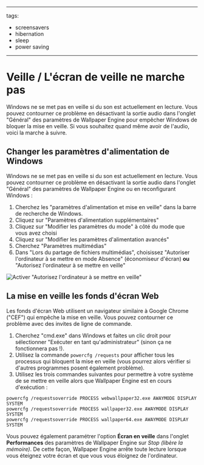 - - -
  tags:
  - screensavers
  - hibernation
  - sleep
  - power saving
- - -

# Veille / L'écran de veille ne marche pas

Windows ne se met pas en veille si du son est actuellement en lecture. Vous pouvez contourner ce problème en désactivant la sortie audio dans l'onglet "Général" des paramètres de Wallpaper Engine pour empêcher Windows de bloquer la mise en veille. Si vous souhaitez quand même avoir de l'audio, voici la marche à suivre.

## Changer les paramètres d'alimentation de Windows

Windows ne se met pas en veille si du son est actuellement en lecture. Vous pouvez contourner ce problème en désactivant la sortie audio dans l'onglet "Général" des paramètres de Wallpaper Engine ou en reconfigurant Windows :

1. Cherchez les "paramètres d'alimentation et mise en veille" dans la barre de recherche de Windows.
2. Cliquez sur "Paramètres d'alimentation supplémentaires"
3. Cliquez sur "Modifier les paramètres du mode" à côté du mode que vous avez choisi
4. Cliquez sur "Modifier les paramètres d'alimentation avancés"
5. Cherchez "Paramètres multimédias"
6. Dans "Lors du partage de fichiers multimédias", choisissez "Autoriser l'ordinateur à se mettre en mode Absence" (économiseur d'écran) **ou** "Autorisez l'ordinateur à se mettre en veille"

![Activer "Autorisez l'ordinateur à se mettre en veille"](./power.gif)

## La mise en veille les fonds d'écran Web

Les fonds d'écran Web utilisent un navigateur similaire à Google Chrome ("CEF") qui empêche la mise en veille. Vous pouvez contourner ce problème avec des invites de ligne de commande.

1. Cherchez "cmd.exe" dans Windows et faites un clic droit pour sélectionner "Exécuter en tant qu'administrateur" (sinon ça ne fonctionnera pas !).
2. Utilisez la commande `powercfg /requests` pour afficher tous les processus qui bloquent la mise en veille (vous pourrez alors vérifier si d'autres programmes posent également problème).
3. Utilisez les trois commandes suivantes pour permettre à votre système de se mettre en veille alors que Wallpaper Engine est en cours d'exécution :

```
powercfg /requestsoverride PROCESS webwallpaper32.exe AWAYMODE DISPLAY SYSTEM
powercfg /requestsoverride PROCESS wallpaper32.exe AWAYMODE DISPLAY SYSTEM
powercfg /requestsoverride PROCESS wallpaper64.exe AWAYMODE DISPLAY SYSTEM
```

Vous pouvez également paramétrer l'option **Écran en veille** dans l'onglet **Performances** des paramètres de Wallpaper Engine sur *Stop (libère la mémoire)*. De cette façon, Wallpaper Engine arrête toute lecture lorsque vous éteignez votre écran et que vous vous éloignez de l'ordinateur.